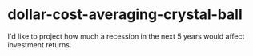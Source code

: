 # dollar-cost-averaging-crystal-ball
I'd like to project how much a recession in the next 5 years would affect investment returns.
